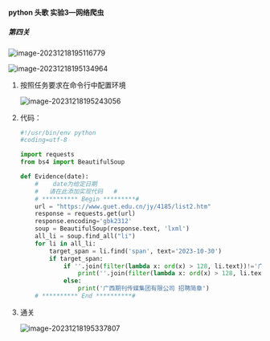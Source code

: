 #### python 头歌 **实验3—网络爬虫**

##### 第四关

![image-20231218195116779](https://daimaxiaofeiwu.oss-cn-guangzhou.aliyuncs.com/img/202312181951854.png)

![image-20231218195134964](https://daimaxiaofeiwu.oss-cn-guangzhou.aliyuncs.com/img/202312181951018.png)

1. 按照任务要求在命令行中配置环境

   ![image-20231218195243056](https://daimaxiaofeiwu.oss-cn-guangzhou.aliyuncs.com/img/202312181952080.png)

2. 代码：

   ```python
   #!/usr/bin/env python
   #coding=utf-8
   
   import requests
   from bs4 import BeautifulSoup
   
   def Evidence(date):
       #    date为给定日期
       #   请在此添加实现代码   #
       # ********** Begin *********#
       url = "https://www.guet.edu.cn/jy/4185/list2.htm"
       response = requests.get(url)
       response.encoding='gbk2312'
       soup = BeautifulSoup(response.text, 'lxml')
       all_li = soup.find_all("li")
       for li in all_li:
           target_span = li.find('span', text='2023-10-30')
           if target_span:
               if ''.join(filter(lambda x: ord(x) > 128, li.text))!='广西期刊传媒集团有限公司招聘简章':
                   print(''.join(filter(lambda x: ord(x) > 128, li.text)))
               else:
                   print('广西期刊传媒集团有限公司 招聘简章')
       # ********** End **********#
   ```

3. 通关

   ![image-20231218195337807](https://daimaxiaofeiwu.oss-cn-guangzhou.aliyuncs.com/img/202312181953924.png)